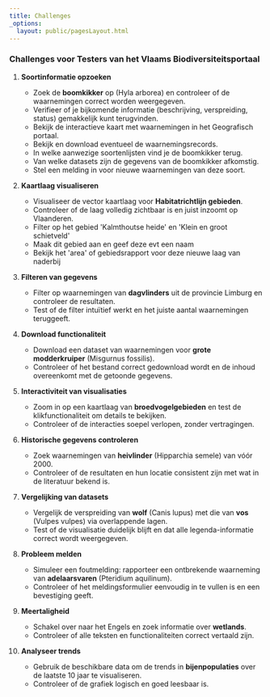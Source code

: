 ```yaml
---
title: Challenges
_options:
  layout: public/pagesLayout.html
---
```


### Challenges voor Testers van het Vlaams Biodiversiteitsportaal

1. **Soortinformatie opzoeken**  
   - Zoek de **boomkikker** op (Hyla arborea) en controleer of de waarnemingen correct worden weergegeven.  
   - Verifieer of je bijkomende informatie (beschrijving, verspreiding, status) gemakkelijk kunt terugvinden.
   - Bekijk de interactieve kaart met waarnemingen in het Geografisch portaal.
   - Bekijk en download eventueel de waarnemingsrecords.
   - In welke aanwezige soortenlijsten vind je de boomkikker terug.
   - Van welke datasets zijn de gegevens van de boomkikker afkomstig.
   - Stel een melding in voor nieuwe waarnemingen van deze soort.

2. **Kaartlaag visualiseren**  
   - Visualiseer de vector kaartlaag voor **Habitatrichtlijn gebieden**.  
   - Controleer of de laag volledig zichtbaar is en juist inzoomt op Vlaanderen.
   - Filter op het gebied 'Kalmthoutse heide' en 'Klein en groot schietveld'
   - Maak dit gebied aan en geef deze evt een naam
   - Bekijk het 'area' of gebiedsrapport voor deze nieuwe laag van naderbij
   

3. **Filteren van gegevens**  
   - Filter op waarnemingen van **dagvlinders** uit de provincie Limburg en controleer de resultaten.  
   - Test of de filter intuïtief werkt en het juiste aantal waarnemingen teruggeeft.

4. **Download functionaliteit**  
   - Download een dataset van waarnemingen voor **grote modderkruiper** (Misgurnus fossilis).  
   - Controleer of het bestand correct gedownload wordt en de inhoud overeenkomt met de getoonde gegevens.

5. **Interactiviteit van visualisaties**  
   - Zoom in op een kaartlaag van **broedvogelgebieden** en test de klikfunctionaliteit om details te bekijken.  
   - Controleer of de interacties soepel verlopen, zonder vertragingen.

6. **Historische gegevens controleren**  
   - Zoek waarnemingen van **heivlinder** (Hipparchia semele) van vóór 2000.  
   - Controleer of de resultaten en hun locatie consistent zijn met wat in de literatuur bekend is.

7. **Vergelijking van datasets**  
   - Vergelijk de verspreiding van **wolf** (Canis lupus) met die van **vos** (Vulpes vulpes) via overlappende lagen.  
   - Test of de visualisatie duidelijk blijft en dat alle legenda-informatie correct wordt weergegeven.

8. **Probleem melden**  
   - Simuleer een foutmelding: rapporteer een ontbrekende waarneming van **adelaarsvaren** (Pteridium aquilinum).  
   - Controleer of het meldingsformulier eenvoudig in te vullen is en een bevestiging geeft. 

9. **Meertaligheid**  
   - Schakel over naar het Engels en zoek informatie over **wetlands**.  
   - Controleer of alle teksten en functionaliteiten correct vertaald zijn.

10. **Analyseer trends**  
    - Gebruik de beschikbare data om de trends in **bijenpopulaties** over de laatste 10 jaar te visualiseren.  
    - Controleer of de grafiek logisch en goed leesbaar is.

